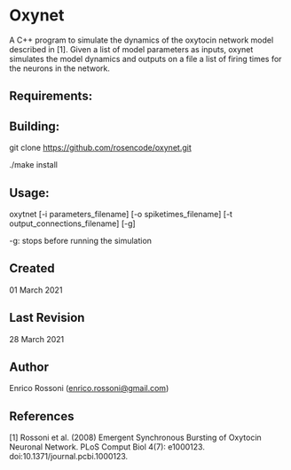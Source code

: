 # Oxynet

A C++ program to simulate the dynamics of the oxytocin network model described in [1]. Given a list of model parameters as inputs, oxynet simulates the model dynamics and outputs on a file a list of firing times for the neurons in the network.


## Requirements:

## Building:

git clone https://github.com/rosencode/oxynet.git

./make install


## Usage:

oxytnet [-i parameters_filename] [-o spiketimes_filename] [-t output_connections_filename] [-g] 

-g: stops before running the simulation

## Created 
01 March 2021

## Last Revision 
28 March 2021

## Author
Enrico Rossoni (enrico.rossoni@gmail.com)

## References 
[1] Rossoni et al. (2008) Emergent Synchronous Bursting of Oxytocin Neuronal Network. PLoS Comput Biol 4(7): e1000123. doi:10.1371/journal.pcbi.1000123.
